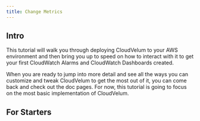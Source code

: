 ```yaml
---
title: Change Metrics
---
```


## Intro

This tutorial will walk you through deploying CloudVelum to your AWS environment and then bring you up to speed on how to interact with it to get your first CloudWatch Alarms and CloudWatch Dashboards created.

When you are ready to jump into more detail and see all the ways you can customize and tweak CloudVelum to get the most out of it, you can come back and check out the doc pages. For now, this tutorial is going to focus on the most basic implementation of CloudVelum.

## For Starters
